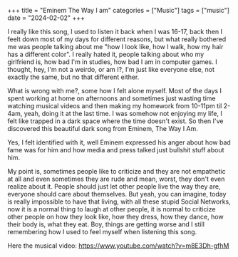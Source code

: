 +++
title = "Eminem The Way I am"
categories = ["Music"]
tags = ["music"]
date = "2024-02-02"
+++

I really like this song, I used to listen it back when I was 16-17, back then I feelt down most of my days for different reasons, but what really bothered me was people talking about me "how I look like, how I walk, how my hair has a different color". I really hated it, people talking about who my girlfriend is, how bad I'm in studies, how bad I am in computer games. I thought, hey, I'm not a weirdo, or am I?, I'm just like everyone else, not exactly the same, but no that different either. 

What is wrong with me?, some how I felt alone myself. Most of the days I spent working at home on afternoons and sometimes just wasting time watching musical videos and then making my homework from 10-11pm til 2-4am, yeah, doing it at the last time. I was somehow not enjoying my life, I felt like trapped in a dark space where the time doesn't exist. So then I've discovered this beautiful dark song from Eminem, The Way I Am.

Yes, I felt identified with it, well Eminem expressed his anger about how bad fame was for him and how media and press talked just bullshit stuff about him.

My point is, sometimes people like to criticize and they are not empathetic at all and even sometimes they are rude and mean, worst, they don't even realize about it. People should just let other people live the way they are, everyone should care about themselves. But yeah, you can imagine, today is really impossible to have that living, with all these stupid Social Networks, now it is a normal thing to laugh at other people, it is normal to criticize other people on how they look like, how they dress, how they dance, how their body is, what they eat. Boy, things are getting worse and I still remembering how I used to feel myself when listening this song.

Here the musical video: https://www.youtube.com/watch?v=m8E3Dh-gfhM
